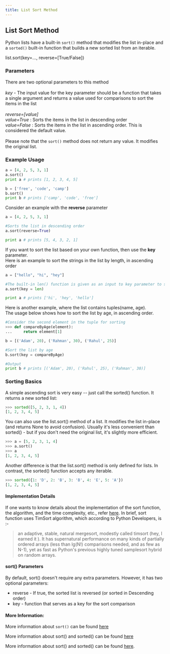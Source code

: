 ```yaml
---
title: List Sort Method
---
```

## List Sort Method

Python lists have a built-in ```sort()``` method that modifies the list in-place and a ```sorted()``` built-in function that builds a new sorted list from an iterable.

list.sort(key=…,  reverse=[True/False])

### Parameters

There are two optional parameters to this method
<br><br>
<i>key</i> - The input value for the key parameter should be a function that takes a single argument 	and returns a value used for comparisons to sort the items in the list
<br><br>
<i>reverse=[value]</i>
<br>
<i>value=True</i> : Sorts the items in the list in descending order
<br>
<i>value=False</i> : Sorts the items in the list in ascending order. This is considered the default value.
<br><br>
Please note that the `sort()` method does not return any value. It modifies the original list.

### Example Usage

```py
a = [4, 2, 5, 3, 1]
a.sort()
print a # prints [1, 2, 3, 4, 5]

b = ['free', 'code', 'camp']
b.sort()
print b # prints ['camp', 'code', 'free']
```

Consider an example with the <b>reverse</b> parameter

```py
a = [4, 2, 5, 3, 1]

#Sorts the list in descending order
a.sort(reverse=True)

print a # prints [5, 4, 3, 2, 1]
```

If you want to sort the list based on your own function, then use the <b>key</b> parameter. 
<br>Here is an example to sort the strings in the list by length, in ascending order

```py
a = ["hello", "hi", "hey"]

#The built-in len() function is given as an input to key parameter to sort the strings by length
a.sort(key = len) 

print a # prints ['hi', 'hey', 'hello']
```

Here is another example, where the list contains tuples(name, age). <br>The usage below shows how to sort the list by age, in ascending order.

```py
#Consider the second element in the tuple for sorting
>>> def compareByAge(element):
...     return element[1]

b = [('Adam', 20), ('Rahman', 30), ('Rahul', 25)]

#Sort the list by age
b.sort(key = compareByAge)

#Output
print b # prints [('Adam', 20), ('Rahul', 25), ('Rahman', 30)]
```

### Sorting Basics

A simple ascending sort is very easy -- just call the sorted() function. It returns a new sorted list:

```python
>>> sorted([5, 2, 3, 1, 4])
[1, 2, 3, 4, 5]
```
You can also use the list.sort() method of a list. It modifies the list in-place (and returns None to avoid confusion). Usually it's less convenient than sorted() - but if you don't need the original list, it's slightly more efficient.

```python
>>> a = [5, 2, 3, 1, 4]
>>> a.sort()
>>> a
[1, 2, 3, 4, 5]
```
Another difference is that the list.sort() method is only defined for lists. In contrast, the sorted() function accepts any iterable.

```python
>>> sorted({1: 'D', 2: 'B', 3: 'B', 4: 'E', 5: 'A'})
[1, 2, 3, 4, 5]
```
#### Implementation Details
 
If one wants to know details about the implementation of the sort function, the algorithm, and the time complexity, etc., refer <a href='http://svn.python.org/projects/python/trunk/Objects/listsort.txt' target='_blank' rel='nofollow'>here</a>. In brief, sort function uses TimSort algorithm, which according to Python Developers, is :-  
>an adaptive, stable, natural mergesort, modestly called
timsort (hey, I earned it <wink>).  It has supernatural performance on many
kinds of partially ordered arrays (less than lg(N!) comparisons needed, and
as few as N-1), yet as fast as Python's previous highly tuned samplesort
hybrid on random arrays.

#### sort() Parameters
By default, sort() doesn't require any extra parameters. However, it has two optional parameters:
 * reverse - If true, the sorted list is reversed (or sorted in Descending order)
 * key - function that serves as a key for the sort comparison

#### More Information:
More information about ```sort()``` can be found <a href='https://docs.python.org/3/library/functions.html#sorted' target='_blank' rel='nofollow'>here</a>

More information about sort() and sorted() can be found <a href='https://docs.python.org/3.6/tutorial/datastructures.html' target='_blank' rel='nofollow'>here</a>

More information about sort() and sorted() can be found <a href='https://docs.python.org/3.6/tutorial/datastructures.html' target='_blank' rel='nofollow'>here</a>. 